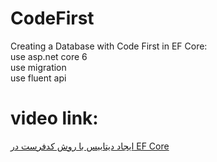 # CodeFirst

Creating a Database with Code First in EF Core:\
use asp.net core 6\
use migration\
use fluent api

# video link:
[ایجاد دیتابیس با روش کدفرست در EF Core](https://codecell.ir/course/e634?utm_source=github&utm_medium=Readme&utm_campaign=gitMarketing)
